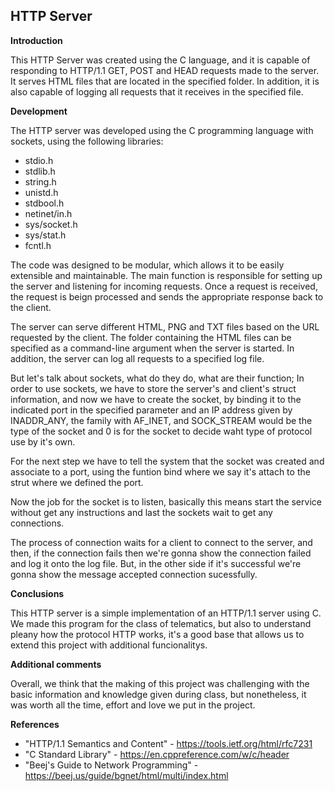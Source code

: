 ﻿
## HTTP Server



**Introduction**

  

This HTTP Server was created using the C language, and it is capable of responding to HTTP/1.1 GET, POST and HEAD requests made to the server. It serves HTML files that are located in the specified folder. In addition, it is also capable of logging all requests that it receives in the specified file.

**Development**

  

The HTTP server was developed using the C programming language with sockets, using the following libraries:
 - stdio.h
 - stdlib.h
 - string.h
 - unistd.h
 - stdbool.h
 - netinet/in.h
 - sys/socket.h
 - sys/stat.h
 - fcntl.h

The code was designed to be modular, which allows it to be easily extensible and maintainable. The main function is responsible for setting up the server and listening for incoming requests. Once a request is received, the request is beign processed and sends the appropriate response back to the client.

The server can serve different HTML, PNG and TXT files based on the URL requested by the client. The folder containing the HTML files can be specified as a command-line argument when the server is started. In addition, the server can log all requests to a specified log file.

But let's talk about sockets, what do they do, what are their function; In order to use sockets, we have to store the server's and client's struct information, and now we have to create the socket, by binding it to the indicated port in the specified parameter and an IP address given by INADDR_ANY, the family with AF_INET, and SOCK_STREAM would be the type of the socket and 0 is for the socket to decide waht type of protocol use by it's own.

For the next step we have to tell the system that the socket was created and associate to a port, using the funtion bind where we say it's attach to the strut where we defined the port.

Now the job for the socket is to listen, basically this means start the service without get any instructions and last the sockets wait to get any connections.

The process of connection waits for a client to connect to the server, and then, if the connection fails then we're gonna show the connection failed and log it onto the log file. But, in the other side if it's successful we're gonna show the message accepted connection sucessfully.

**Conclusions**

This HTTP server is a simple implementation of an HTTP/1.1 server using C. We made this program for the class of telematics, but also to understand pleany how the protocol HTTP works, it's a good base that allows us to extend this project with additional funcionalitys.

**Additional comments**

Overall, we think that the making of this project was challenging with the basic information and knowledge given during class, but nonetheless, it was worth all the time, effort and love we put in the project.


**References**

  

 - "HTTP/1.1 Semantics and Content" - https://tools.ietf.org/html/rfc7231
 - "C Standard Library" - https://en.cppreference.com/w/c/header
 - "Beej's Guide to Network Programming" - https://beej.us/guide/bgnet/html/multi/index.html
